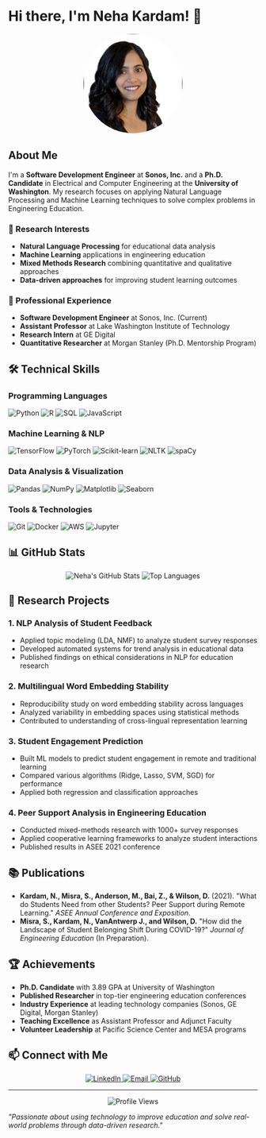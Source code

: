 # Hi there, I'm Neha Kardam! 👋

<div align="center">
  <img src="../../images/profile-photo.jpg" alt="Neha Kardam" width="200" height="200" style="border-radius: 50%;"/>
</div>

## About Me

I'm a **Software Development Engineer** at **Sonos, Inc.** and a **Ph.D. Candidate** in Electrical and Computer Engineering at the **University of Washington**. My research focuses on applying Natural Language Processing and Machine Learning techniques to solve complex problems in Engineering Education.

### 🔬 Research Interests
- **Natural Language Processing** for educational data analysis
- **Machine Learning** applications in engineering education
- **Mixed Methods Research** combining quantitative and qualitative approaches
- **Data-driven approaches** for improving student learning outcomes

### 💼 Professional Experience
- **Software Development Engineer** at Sonos, Inc. (Current)
- **Assistant Professor** at Lake Washington Institute of Technology
- **Research Intern** at GE Digital
- **Quantitative Researcher** at Morgan Stanley (Ph.D. Mentorship Program)

## 🛠️ Technical Skills

### Programming Languages
![Python](https://img.shields.io/badge/Python-3776AB?style=for-the-badge&logo=python&logoColor=white)
![R](https://img.shields.io/badge/R-276DC3?style=for-the-badge&logo=r&logoColor=white)
![SQL](https://img.shields.io/badge/SQL-CC2927?style=for-the-badge&logo=microsoft-sql-server&logoColor=white)
![JavaScript](https://img.shields.io/badge/JavaScript-F7DF1E?style=for-the-badge&logo=javascript&logoColor=black)

### Machine Learning & NLP
![TensorFlow](https://img.shields.io/badge/TensorFlow-FF6F00?style=for-the-badge&logo=tensorflow&logoColor=white)
![PyTorch](https://img.shields.io/badge/PyTorch-EE4C2C?style=for-the-badge&logo=pytorch&logoColor=white)
![Scikit-learn](https://img.shields.io/badge/scikit_learn-F7931E?style=for-the-badge&logo=scikit-learn&logoColor=white)
![NLTK](https://img.shields.io/badge/NLTK-FF6B6B?style=for-the-badge&logo=nltk&logoColor=white)
![spaCy](https://img.shields.io/badge/spaCy-09A3D5?style=for-the-badge&logo=spacy&logoColor=white)

### Data Analysis & Visualization
![Pandas](https://img.shields.io/badge/Pandas-150458?style=for-the-badge&logo=pandas&logoColor=white)
![NumPy](https://img.shields.io/badge/NumPy-013243?style=for-the-badge&logo=numpy&logoColor=white)
![Matplotlib](https://img.shields.io/badge/Matplotlib-11557c?style=for-the-badge&logo=matplotlib&logoColor=white)
![Seaborn](https://img.shields.io/badge/Seaborn-3776AB?style=for-the-badge&logo=seaborn&logoColor=white)

### Tools & Technologies
![Git](https://img.shields.io/badge/Git-F05032?style=for-the-badge&logo=git&logoColor=white)
![Docker](https://img.shields.io/badge/Docker-2496ED?style=for-the-badge&logo=docker&logoColor=white)
![AWS](https://img.shields.io/badge/AWS-232F3E?style=for-the-badge&logo=amazon-aws&logoColor=white)
![Jupyter](https://img.shields.io/badge/Jupyter-F37626?style=for-the-badge&logo=jupyter&logoColor=white)

## 📊 GitHub Stats

<div align="center">
  <img src="https://github-readme-stats.vercel.app/api?username=nehakardam&show_icons=true&theme=tokyonight&hide_border=true" alt="Neha's GitHub Stats" />
  <img src="https://github-readme-stats.vercel.app/api/top-langs/?username=nehakardam&layout=compact&theme=tokyonight&hide_border=true" alt="Top Languages" />
</div>

## 🔬 Research Projects

### 1. **NLP Analysis of Student Feedback**
- Applied topic modeling (LDA, NMF) to analyze student survey responses
- Developed automated systems for trend analysis in educational data
- Published findings on ethical considerations in NLP for education research

### 2. **Multilingual Word Embedding Stability**
- Reproducibility study on word embedding stability across languages
- Analyzed variability in embedding spaces using statistical methods
- Contributed to understanding of cross-lingual representation learning

### 3. **Student Engagement Prediction**
- Built ML models to predict student engagement in remote and traditional learning
- Compared various algorithms (Ridge, Lasso, SVM, SGD) for performance
- Applied both regression and classification approaches

### 4. **Peer Support Analysis in Engineering Education**
- Conducted mixed-methods research with 1000+ survey responses
- Applied cooperative learning frameworks to analyze student interactions
- Published results in ASEE 2021 conference

## 📚 Publications

- **Kardam, N., Misra, S., Anderson, M., Bai, Z., & Wilson, D.** (2021). "What do Students Need from other Students? Peer Support during Remote Learning." *ASEE Annual Conference and Exposition*.
- **Misra, S., Kardam, N., VanAntwerp J., and Wilson, D.** "How did the Landscape of Student Belonging Shift During COVID-19?" *Journal of Engineering Education* (In Preparation).

## 🏆 Achievements

- **Ph.D. Candidate** with 3.89 GPA at University of Washington
- **Published Researcher** in top-tier engineering education conferences
- **Industry Experience** at leading technology companies (Sonos, GE Digital, Morgan Stanley)
- **Teaching Excellence** as Assistant Professor and Adjunct Faculty
- **Volunteer Leadership** at Pacific Science Center and MESA programs

## 📫 Connect with Me

<div align="center">
  <a href="https://www.linkedin.com/in/neha-kardam-a3535555/" target="_blank">
    <img src="https://img.shields.io/badge/LinkedIn-0077B5?style=for-the-badge&logo=linkedin&logoColor=white" alt="LinkedIn"/>
  </a>
  <a href="mailto:nehakardam@uw.edu">
    <img src="https://img.shields.io/badge/Email-D14836?style=for-the-badge&logo=gmail&logoColor=white" alt="Email"/>
  </a>
  <a href="https://github.com/nehakardam" target="_blank">
    <img src="https://img.shields.io/badge/GitHub-100000?style=for-the-badge&logo=github&logoColor=white" alt="GitHub"/>
  </a>
</div>

---

<div align="center">
  <img src="https://komarev.com/ghpvc/?username=nehakardam&label=Profile%20views&color=0e75b6&style=flat" alt="Profile Views" />
</div>

*"Passionate about using technology to improve education and solve real-world problems through data-driven research."*
